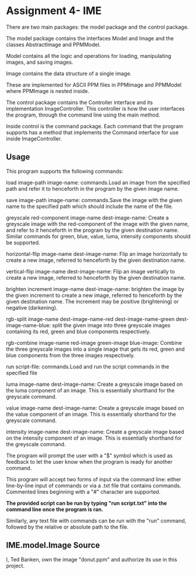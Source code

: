 # Assignment 4- IME

There are two main packages: the model package and the control package.

The model package contains the interfaces Model and Image and the
classes AbstractImage and PPMModel.

Model contains all the logic and operations for loading, 
manipulating images, and saving images.

Image contains the data structure of a single image.

These are implemented for ASCII PPM files in PPMImage and PPMModel
where PPMImage is nested inside. 

The control package contains the Controller interface and its implementation
ImageController. This controller is how the user interfaces the program, through
the command line using the main method.

Inside control is the command package. Each command that the program supports has a method
that implements the Command interface for use inside ImageController.

## Usage

This program supports the following commands:

load image-path image-name: commands.Load an image from the specified path and refer it to henceforth in the program by the given image name.

save image-path image-name: commands.Save the image with the given name to the specified path which should include the name of the file.

greyscale red-component image-name dest-image-name: Create a greyscale image with the red-component of the image with the given name, and refer to it henceforth in the program by the given destination name. Similar commands for green, blue, value, luma, intensity components should be supported.

horizontal-flip image-name dest-image-name: Flip an image horizontally to create a new image, referred to henceforth by the given destination name.

vertical-flip image-name dest-image-name: Flip an image vertically to create a new image, referred to henceforth by the given destination name.

brighten increment image-name dest-image-name: brighten the image by the given increment to create a new image, referred to henceforth by the given destination name. The increment may be positive (brightening) or negative (darkening).

rgb-split image-name dest-image-name-red dest-image-name-green dest-image-name-blue: split the given image into three greyscale images containing its red, green and blue components respectively.

rgb-combine image-name red-image green-image blue-image: Combine the three greyscale images into a single image that gets its red, green and blue components from the three images respectively.

run script-file: commands.Load and run the script commands in the specified file

luma image-name dest-image-name: Create a greyscale image based on the luma component of an image.
This is essentially shorthand for the greyscale command.

value image-name dest-image-name: Create a greyscale image based on the value component of an image.
This is essentially shorthand for the greyscale command.

intensity image-name dest-image-name: Create a greyscale image based on the intensity component of an image.
This is essentially shorthand for the greyscale command.

The program will prompt the user with a "$" symbol which is used
as feedback to let the user know when the program is ready for another
command.

This program will accept two forms of input via the command line:
either line-by-line input of commands or via a .txt file 
that contains commands. Commented lines beginning with a "#"
character are supported.

**The provided script can be run by typing "run script.txt" into
the command line once the program is ran.**

Similarly, any text file with commands can be run with the "run" command,
followed by the relative or absolute path to the file.





## IME.model.Image Source

I, Ted Banken, own the image "donut.ppm" and authorize its use 
in this project.